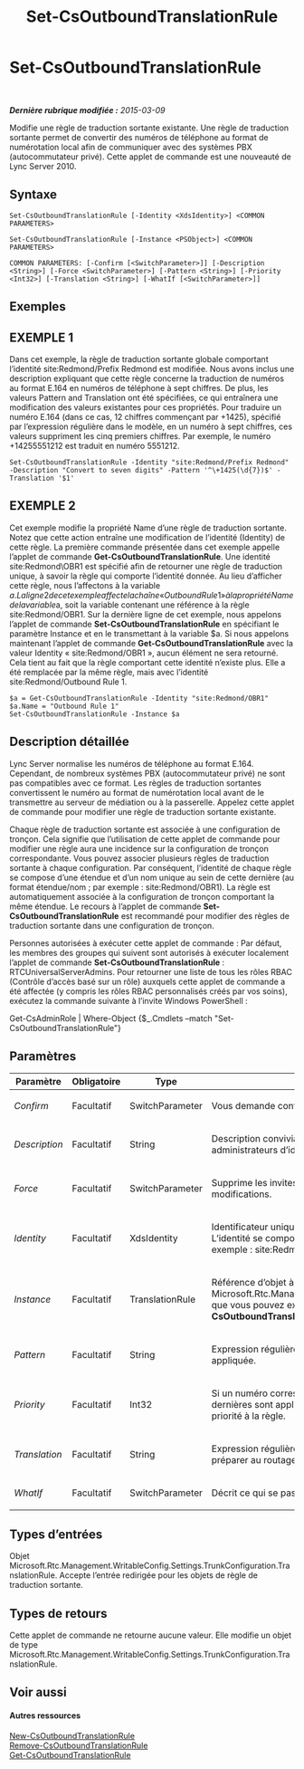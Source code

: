 ﻿---
title: Set-CsOutboundTranslationRule
TOCTitle: Set-CsOutboundTranslationRule
ms:assetid: fbf82146-7884-418c-8239-66c0ca0f2ba6
ms:mtpsurl: https://technet.microsoft.com/fr-fr/library/Gg413073(v=OCS.15)
ms:contentKeyID: 49299430
ms.date: 05/20/2016
mtps_version: v=OCS.15
ms.translationtype: HT
---

# Set-CsOutboundTranslationRule

 

_**Dernière rubrique modifiée :** 2015-03-09_

Modifie une règle de traduction sortante existante. Une règle de traduction sortante permet de convertir des numéros de téléphone au format de numérotation local afin de communiquer avec des systèmes PBX (autocommutateur privé). Cette applet de commande est une nouveauté de Lync Server 2010.

## Syntaxe

    Set-CsOutboundTranslationRule [-Identity <XdsIdentity>] <COMMON PARAMETERS>

    Set-CsOutboundTranslationRule [-Instance <PSObject>] <COMMON PARAMETERS>

    COMMON PARAMETERS: [-Confirm [<SwitchParameter>]] [-Description <String>] [-Force <SwitchParameter>] [-Pattern <String>] [-Priority <Int32>] [-Translation <String>] [-WhatIf [<SwitchParameter>]]

## Exemples

## EXEMPLE 1

Dans cet exemple, la règle de traduction sortante globale comportant l’identité site:Redmond/Prefix Redmond est modifiée. Nous avons inclus une description expliquant que cette règle concerne la traduction de numéros au format E.164 en numéros de téléphone à sept chiffres. De plus, les valeurs Pattern and Translation ont été spécifiées, ce qui entraînera une modification des valeurs existantes pour ces propriétés. Pour traduire un numéro E.164 (dans ce cas, 12 chiffres commençant par +1425), spécifié par l’expression régulière dans le modèle, en un numéro à sept chiffres, ces valeurs suppriment les cinq premiers chiffres. Par exemple, le numéro +14255551212 est traduit en numéro 5551212.

    Set-CsOutboundTranslationRule -Identity "site:Redmond/Prefix Redmond" -Description "Convert to seven digits" -Pattern '^\+1425(\d{7})$' -Translation '$1'

## EXEMPLE 2

Cet exemple modifie la propriété Name d’une règle de traduction sortante. Notez que cette action entraîne une modification de l’identité (Identity) de cette règle. La première commande présentée dans cet exemple appelle l’applet de commande **Get-CsOutboundTranslationRule**. Une identité site:Redmond\\OBR1 est spécifié afin de retourner une règle de traduction unique, à savoir la règle qui comporte l’identité donnée. Au lieu d’afficher cette règle, nous l’affectons à la variable $a. La ligne 2 de cet exemple affecte la chaîne « Outbound Rule 1 » à la propriété Name de la variable $a, soit la variable contenant une référence à la règle site:Redmond/OBR1. Sur la dernière ligne de cet exemple, nous appelons l’applet de commande **Set-CsOutboundTranslationRule** en spécifiant le paramètre Instance et en le transmettant à la variable $a. Si nous appelons maintenant l’applet de commande **Get-CsOutboundTranslationRule** avec la valeur Identity « site:Redmond/OBR1 », aucun élément ne sera retourné. Cela tient au fait que la règle comportant cette identité n’existe plus. Elle a été remplacée par la même règle, mais avec l’identité site:Redmond/Outbound Rule 1.

    $a = Get-CsOutboundTranslationRule -Identity "site:Redmond/OBR1"
    $a.Name = "Outbound Rule 1"
    Set-CsOutboundTranslationRule -Instance $a

## Description détaillée

Lync Server normalise les numéros de téléphone au format E.164. Cependant, de nombreux systèmes PBX (autocommutateur privé) ne sont pas compatibles avec ce format. Les règles de traduction sortantes convertissent le numéro au format de numérotation local avant de le transmettre au serveur de médiation ou à la passerelle. Appelez cette applet de commande pour modifier une règle de traduction sortante existante.

Chaque règle de traduction sortante est associée à une configuration de tronçon. Cela signifie que l’utilisation de cette applet de commande pour modifier une règle aura une incidence sur la configuration de tronçon correspondante. Vous pouvez associer plusieurs règles de traduction sortante à chaque configuration. Par conséquent, l’identité de chaque règle se compose d’une étendue et d’un nom unique au sein de cette dernière (au format étendue/nom ; par exemple : site:Redmond/OBR1). La règle est automatiquement associée à la configuration de tronçon comportant la même étendue. Le recours à l’applet de commande **Set-CsOutboundTranslationRule** est recommandé pour modifier des règles de traduction sortante dans une configuration de tronçon.

Personnes autorisées à exécuter cette applet de commande : Par défaut, les membres des groupes qui suivent sont autorisés à exécuter localement l’applet de commande **Set-CsOutboundTranslationRule** : RTCUniversalServerAdmins. Pour retourner une liste de tous les rôles RBAC (Contrôle d’accès basé sur un rôle) auxquels cette applet de commande a été affectée (y compris les rôles RBAC personnalisés créés par vos soins), exécutez la commande suivante à l’invite Windows PowerShell :

Get-CsAdminRole | Where-Object {$\_.Cmdlets –match "Set-CsOutboundTranslationRule"}

## Paramètres


<table>
<colgroup>
<col style="width: 25%" />
<col style="width: 25%" />
<col style="width: 25%" />
<col style="width: 25%" />
</colgroup>
<thead>
<tr class="header">
<th>Paramètre</th>
<th>Obligatoire</th>
<th>Type</th>
<th>Description</th>
</tr>
</thead>
<tbody>
<tr class="odd">
<td><p><em>Confirm</em></p></td>
<td><p>Facultatif</p></td>
<td><p>SwitchParameter</p></td>
<td><p>Vous demande confirmation avant d’exécuter la commande.</p></td>
</tr>
<tr class="even">
<td><p><em>Description</em></p></td>
<td><p>Facultatif</p></td>
<td><p>String</p></td>
<td><p>Description conviviale de la règle de traduction sortante. Cette description permet aux administrateurs d’identifier clairement l’objectif de la règle.</p></td>
</tr>
<tr class="odd">
<td><p><em>Force</em></p></td>
<td><p>Facultatif</p></td>
<td><p>SwitchParameter</p></td>
<td><p>Supprime les invites de confirmation qui s’affichent avant d’effectuer des modifications.</p></td>
</tr>
<tr class="even">
<td><p><em>Identity</em></p></td>
<td><p>Facultatif</p></td>
<td><p>XdsIdentity</p></td>
<td><p>Identificateur unique de la règle de traduction sortante que vous souhaitez modifier. L’identité se compose de l’étendue suivie d’un nom unique dans chaque étendue. Par exemple : site:Redmond/OutboundRule1.</p></td>
</tr>
<tr class="odd">
<td><p><em>Instance</em></p></td>
<td><p>Facultatif</p></td>
<td><p>TranslationRule</p></td>
<td><p>Référence d’objet à une règle de traduction sortante. Cet objet doit être du type Microsoft.Rtc.Management.WritableConfig.Settings.TrunkConfiguration.TranslationRule que vous pouvez extraire en appelant l’applet de commande <strong>Get-CsOutboundTranslationRule</strong>.</p></td>
</tr>
<tr class="even">
<td><p><em>Pattern</em></p></td>
<td><p>Facultatif</p></td>
<td><p>String</p></td>
<td><p>Expression régulière représentant le modèle de numéro auquel la traduction sera appliquée.</p></td>
</tr>
<tr class="odd">
<td><p><em>Priority</em></p></td>
<td><p>Facultatif</p></td>
<td><p>Int32</p></td>
<td><p>Si un numéro correspond au modèle de plusieurs règles de traduction sortante, ces dernières sont appliquées par ordre de priorité. Utilisez ce paramètre pour affecter une priorité à la règle.</p></td>
</tr>
<tr class="even">
<td><p><em>Translation</em></p></td>
<td><p>Facultatif</p></td>
<td><p>String</p></td>
<td><p>Expression régulière qui sera appliquée au numéro correspondant au modèle pour le préparer au routage sortant.</p></td>
</tr>
<tr class="odd">
<td><p><em>WhatIf</em></p></td>
<td><p>Facultatif</p></td>
<td><p>SwitchParameter</p></td>
<td><p>Décrit ce qui se passe si vous exécutez la commande sans l’exécuter réellement.</p></td>
</tr>
</tbody>
</table>


## Types d’entrées

Objet Microsoft.Rtc.Management.WritableConfig.Settings.TrunkConfiguration.TranslationRule. Accepte l’entrée redirigée pour les objets de règle de traduction sortante.

## Types de retours

Cette applet de commande ne retourne aucune valeur. Elle modifie un objet de type Microsoft.Rtc.Management.WritableConfig.Settings.TrunkConfiguration.TranslationRule.

## Voir aussi

#### Autres ressources

[New-CsOutboundTranslationRule](new-csoutboundtranslationrule.md)  
[Remove-CsOutboundTranslationRule](remove-csoutboundtranslationrule.md)  
[Get-CsOutboundTranslationRule](get-csoutboundtranslationrule.md)

